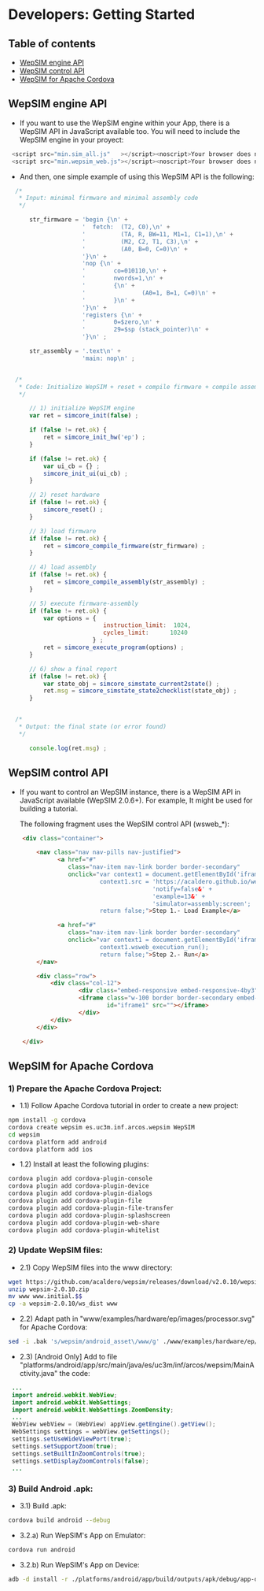 
# Developers: Getting Started

## Table of contents

- [WepSIM engine API](#wepsim-engine)
- [WepSIM control API](#wepsim-control-api)
- [WepSIM for Apache Cordova](#wepsim-for-apache-cordova)


## WepSIM engine API

+ If you want to use the WepSIM engine within your App, there is a WepSIM API in JavaScript available too. 
  You will need to include the WepSIM engine in your proyect:

```javascript
 <script src="min.sim_all.js"   ></script><noscript>Your browser does not support JavaScript!</noscript>
 <script src="min.wepsim_web.js"></script><noscript>Your browser does not support JavaScript!</noscript>
```

+ And then, one simple example of using this WepSIM API is the following:

```javascript
  /*
   * Input: minimal firmware and minimal assembly code
   */

      str_firmware = 'begin {\n' +
                     '  fetch:  (T2, C0),\n' +
                     '          (TA, R, BW=11, M1=1, C1=1),\n' +
                     '          (M2, C2, T1, C3),\n' +
                     '          (A0, B=0, C=0)\n' +
                     '}\n' +
                     'nop {\n' +
                     '        co=010110,\n' +
                     '        nwords=1,\n' +
                     '        {\n' +
                     '                (A0=1, B=1, C=0)\n' +
                     '        }\n' +
                     '}\n' +
                     'registers {\n' +
                     '        0=$zero,\n' +
                     '        29=$sp (stack_pointer)\n' +
                     '}\n' ;

      str_assembly = '.text\n' +
                     'main: nop\n' ;


  /*
   * Code: Initialize WepSIM + reset + compile firmware + compile assembly + execute + get final state
   */

      // 1) initialize WepSIM engine
      var ret = simcore_init(false) ;

      if (false != ret.ok) {
          ret = simcore_init_hw('ep') ;
      }

      if (false != ret.ok) {
          var ui_cb = {} ;
          simcore_init_ui(ui_cb) ;
      }

      // 2) reset hardware
      if (false != ret.ok) {
          simcore_reset() ;
      }

      // 3) load firmware
      if (false != ret.ok) {
          ret = simcore_compile_firmware(str_firmware) ;
      }

      // 4) load assembly
      if (false != ret.ok) {
          ret = simcore_compile_assembly(str_assembly) ;
      }

      // 5) execute firmware-assembly
      if (false != ret.ok) {
          var options = {
                           instruction_limit:  1024, 
                           cycles_limit:      10240
                        } ;
          ret = simcore_execute_program(options) ;
      }

      // 6) show a final report
      if (false != ret.ok) {
          var state_obj = simcore_simstate_current2state() ;
          ret.msg = simcore_simstate_state2checklist(state_obj) ;
      }


  /*
   * Output: the final state (or error found)
   */

      console.log(ret.msg) ;
```


## WepSIM control API

+ If you want to control an WepSIM instance, there is a WepSIM API in JavaScript available (WepSIM 2.0.6+).
  For example, It might be used for building a tutorial.

  The following fragment uses the WepSIM control API (wsweb_*):

```html
    <div class="container">

        <nav class="nav nav-pills nav-justified">
              <a href="#"
                 class="nav-item nav-link border border-secondary"
                 onclick="var context1 = document.getElementById('iframe1');
                          context1.src = 'https://acaldero.github.io/wepsim/ws_dist/wepsim-classic.html?' +
                                         'notify=false&' +
                                         'example=13&' +
                                         'simulator=assembly:screen';
                          return false;">Step 1.- Load Example</a>

              <a href="#"
                 class="nav-item nav-link border border-secondary"
                 onclick="var context1 = document.getElementById('iframe1').contentWindow;
                          context1.wsweb_execution_run();
                          return false;">Step 2.- Run</a>
        </nav>

        <div class="row">
            <div class="col-12">
                    <div class="embed-responsive embed-responsive-4by3">
                    <iframe class="w-100 border border-secondary embed-responsive-item"
                            id="iframe1" src=""></iframe>
                    </div>
            </div>
        </div>

    </div>
```


## WepSIM for Apache Cordova

### 1) Prepare the Apache Cordova Project: 

+ 1.1) Follow Apache Cordova tutorial in order to create a new project:
```bash
npm install -g cordova
cordova create wepsim es.uc3m.inf.arcos.wepsim WepSIM
cd wepsim
cordova platform add android
cordova platform add ios
```

+ 1.2) Install at least the following plugins:
```bash
cordova plugin add cordova-plugin-console
cordova plugin add cordova-plugin-device
cordova plugin add cordova-plugin-dialogs
cordova plugin add cordova-plugin-file
cordova plugin add cordova-plugin-file-transfer
cordova plugin add cordova-plugin-splashscreen
cordova plugin add cordova-plugin-web-share
cordova plugin add cordova-plugin-whitelist
```

### 2) Update WepSIM files:

+ 2.1) Copy WepSIM files into the www directory:
```bash
wget https://github.com/acaldero/wepsim/releases/download/v2.0.10/wepsim-2.0.10.zip
unzip wepsim-2.0.10.zip
mv www www.initial.$$
cp -a wepsim-2.0.10/ws_dist www
```

+ 2.2) Adapt path in "www/examples/hardware/ep/images/processor.svg" for Apache Cordova:
```bash
sed -i .bak 's/wepsim/android_asset\/www/g' ./www/examples/hardware/ep/images/processor.svg
```

+ 2.3) [Android Only] Add to file "platforms/android/app/src/main/java/es/uc3m/inf/arcos/wepsim/MainActivity.java" the code:
```java
 ...
 import android.webkit.WebView;
 import android.webkit.WebSettings;
 import android.webkit.WebSettings.ZoomDensity;
 ...
 WebView webView = (WebView) appView.getEngine().getView();
 WebSettings settings = webView.getSettings();
 settings.setUseWideViewPort(true);
 settings.setSupportZoom(true);
 settings.setBuiltInZoomControls(true);
 settings.setDisplayZoomControls(false);
 ...
```

### 3) Build Android .apk:

+ 3.1) Build .apk:
```bash
cordova build android --debug
```

+ 3.2.a) Run WepSIM's App on Emulator:
```bash
cordova run android
```

+ 3.2.b) Run WepSIM's App on Device:
```bash
adb -d install -r ./platforms/android/app/build/outputs/apk/debug/app-debug.apk
```

